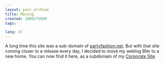```yaml
---
layout: post_archive
title: Moving
created: 1086275099
tags:

lang: nl
---
```

A long time this site was a sub-domain of [partyfashion.net](http://www.partyfashion.net). But with that site coming closer to a release every day, I decided to move my weblog Blèr to a new home. You can now find it here, as a subdomain of my [Corporate Site](http://www.webschuur.com)
